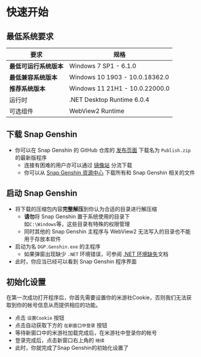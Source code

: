 # 快速开始

## 最低系统要求
|要求|规格|
|-|-|
|**最低可运行系统版本**|Windows 7 SP1 - 6.1.0|
|**最低兼容系统版本**|Windows 10 1903 - 10.0.18362.0|
|**推荐系统版本**|Windows 11 21H1 - 10.0.22000.0|
|运行时|.NET Desktop Runtime 6.0.4|
|可选组件|WebView2 Runtime|

## 下载 Snap Genshin

- 你可以在 Snap Genshin 的 GitHub 仓库的 [发布页面](https://github.com/DGP-Studio/Snap.Genshin/releases) 下载名为 `Publish.zip` 的最新版程序
  - 连接有困难的用户亦可以通过 [镜像站](https://resource.snapgenshin.com/Publish.zip) 分流下载
  - 你可以从 [Snap Genshin 资源中心](https://resource.snapgenshin.com) 下载所有和 Snap Genshin 相关的文件

## 启动 Snap Genshin

- 将下载的压缩包内容**完整解压**到你认为合适的目录进行解压缩
  - **请勿**将 Snap Genshin 置于系统使用的目录下  
  如`C:\Windows`等，这些目录有特殊的权限管理
  - 同时其他的 Snap Genshin 主程序与 WebView2 无法写入的目录也不能用于存放本软件
- 启动为名 `DGP.Genshin.exe` 的主程序
  - 如果弹窗出现缺少 `.NET` 环境错误，可参阅 [.NET 环境缺失](./FAQ/dotNET-env.md)文档
- 此时，你应当已经可以看到 Snap Genshin 程序界面

## 初始化设置

在第一次成功打开程序后，你首先需要设置你的米游社Cookie，否则我们无法获取到你的帐号信息从而提供相应的功能。

- 点击 `设置Cookie` 按钮
- 点击自动获取下方的 `在新窗口中登录` 按钮
- 等待新窗口中的米游社加载完成后，在米游社中登录你的帐号
- 登录完成后，点击新窗口右上角的 `继续`
- 此时，你就完成了Snap Genshin的初始化设置了
